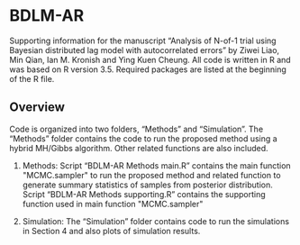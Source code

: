 # BDLM-AR
 
Supporting information for the manuscript “Analysis of N-of-1 trial using Bayesian distributed lag model with autocorrelated errors” by Ziwei Liao, Min Qian, Ian M. Kronish and Ying Kuen Cheung. All code is written in R and was based on R version 3.5. Required packages are listed at the beginning of the R file.

## Overview

Code is organized into two folders, “Methods” and “Simulation”.
The “Methods” folder contains the code to run the proposed method using a hybrid MH/Gibbs algorithm. Other related functions are also included.

1. Methods: Script “BDLM-AR Methods main.R” contains the main function "MCMC.sampler" to run the proposed method and related function to generate summary statistics of samples from posterior distribution. Script “BDLM-AR Methods supporting.R” contains the supporting function used in main function "MCMC.sampler"

2. Simulation: The “Simulation” folder contains code to run the simulations in Section 4 and also plots of simulation results.
